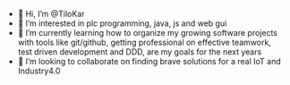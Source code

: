 - 👋 Hi, I’m @TiloKar
- 👀 I’m interested in plc programming, java, js and web gui
- 🌱 I’m currently learning how to organize my growing software projects with tools like git/github, 
getting professional on effective teamwork, test driven development and DDD, are my goals for the next years
- 💞️ I’m looking to collaborate on finding brave solutions for a real IoT and Industry4.0

<!---
TiloKar/TiloKar is a ✨ special ✨ repository because its `README.md` (this file) appears on your GitHub profile.
You can click the Preview link to take a look at your changes.
--->
